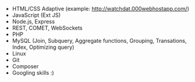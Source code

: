 - HTML/CSS Adaptive (example: http://watchdat.000webhostapp.com/)
- JavaScript (Ext JS)
- Node.js, Express
- REST, COMET, WebSockets
- PHP
- MySQL (Join, Subquery, Aggregate functions, Grouping, Transations, Index, Optimizing query)
- Linux
- Git
- Composer
- Googling skills :)

